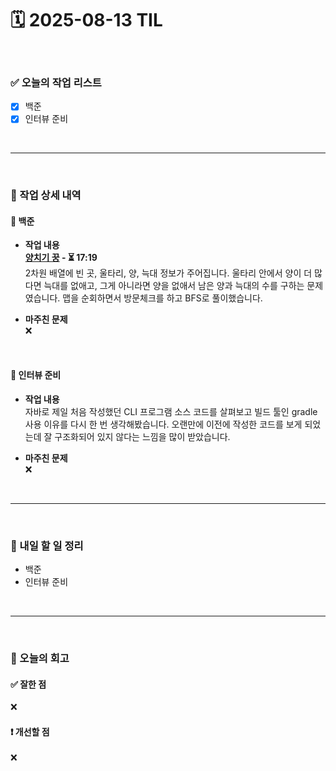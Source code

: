 # 🗓️ 2025-08-13 TIL

<br>

### ✅ 오늘의 작업 리스트  
- [x] 백준
- [x] 인터뷰 준비

<br>

---

<br>

### 📌 작업 상세 내역  

#### 🔹 백준
- **작업 내용**<br>
**[양치기 꿍](https://www.acmicpc.net/problem/3187) - ⏳ 17:19**<br>
2차원 배열에 빈 곳, 울타리, 양, 늑대 정보가 주어집니다. 울타리 안에서 양이 더 많다면 늑대를 없애고, 그게 아니라면 양을 없애서 남은 양과 늑대의 수를 구하는 문제였습니다. 맵을 순회하면서 방문체크를 하고 BFS로 풀이했습니다.

- **마주친 문제**<br>
❌

<br>

#### 🔹 인터뷰 준비
- **작업 내용**<br>
자바로 제일 처음 작성했던 CLI 프로그램 소스 코드를 살펴보고 빌드 툴인 gradle 사용 이유를 다시 한 번 생각해봤습니다. 오랜만에 이전에 작성한 코드를 보게 되었는데 잘 구조화되어 있지 않다는 느낌을 많이 받았습니다.

- **마주친 문제**<br>
❌

<br>

---

<br>

### 🚀 내일 할 일 정리  

- 백준
- 인터뷰 준비

<br>

---

<br>

### 🧐 오늘의 회고  

#### ✅ 잘한 점
❌

#### ❗ 개선할 점
❌



<br><br><br>